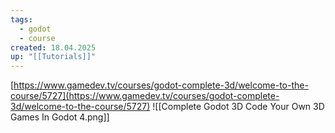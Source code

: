 ```yaml
---
tags:
  - godot
  - course
created: 18.04.2025
up: "[[Tutorials]]"
---
```

[https://www.gamedev.tv/courses/godot-complete-3d/welcome-to-the-course/5727](https://www.gamedev.tv/courses/godot-complete-3d/welcome-to-the-course/5727)
![[Complete Godot 3D Code Your Own 3D Games In Godot 4.png]]
